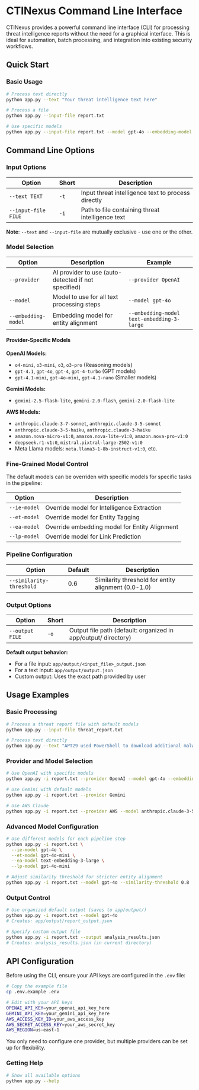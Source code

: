 # CTINexus Command Line Interface

CTINexus provides a powerful command line interface (CLI) for processing threat intelligence reports without the need for a graphical interface. This is ideal for automation, batch processing, and integration into existing security workflows.

## Quick Start

### Basic Usage

```bash
# Process text directly
python app.py --text "Your threat intelligence text here"

# Process a file
python app.py --input-file report.txt

# Use specific models
python app.py --input-file report.txt --model gpt-4o --embedding-model text-embedding-3-large
```

## Command Line Options

### Input Options

| Option | Short | Description |
|--------|-------|-------------|
| `--text TEXT` | `-t` | Input threat intelligence text to process directly |
| `--input-file FILE` | `-i` | Path to file containing threat intelligence text |

**Note**: `--text` and `--input-file` are mutually exclusive - use one or the other.

### Model Selection

| Option | Description | Example |
|--------|-------------|---------|
| `--provider` | AI provider to use (auto-detected if not specified) | `--provider OpenAI` |
| `--model` | Model to use for all text processing steps | `--model gpt-4o` |
| `--embedding-model` | Embedding model for entity alignment | `--embedding-model text-embedding-3-large` |

#### Provider-Specific Models

**OpenAI Models:**
- `o4-mini`, `o3-mini`, `o3`, `o3-pro` (Reasoning models)
- `gpt-4.1`, `gpt-4o`, `gpt-4`, `gpt-4-turbo` (GPT models)
- `gpt-4.1-mini`, `gpt-4o-mini`, `gpt-4.1-nano` (Smaller models)

**Gemini Models:**
- `gemini-2.5-flash-lite`, `gemini-2.0-flash`, `gemini-2.0-flash-lite`

**AWS Models:**
- `anthropic.claude-3-7-sonnet`, `anthropic.claude-3-5-sonnet`
- `anthropic.claude-3-5-haiku`, `anthropic.claude-3-haiku`
- `amazon.nova-micro-v1:0`, `amazon.nova-lite-v1:0`, `amazon.nova-pro-v1:0`
- `deepseek.r1-v1:0`, `mistral.pixtral-large-2502-v1:0`
- Meta Llama models: `meta.llama3-1-8b-instruct-v1:0`, etc.

### Fine-Grained Model Control

The default models can be overriden with specific models for specific tasks in the pipeline:

| Option | Description |
|--------|-------------|
| `--ie-model` | Override model for Intelligence Extraction |
| `--et-model` | Override model for Entity Tagging |
| `--ea-model` | Override embedding model for Entity Alignment |
| `--lp-model` | Override model for Link Prediction |

### Pipeline Configuration

| Option | Default | Description |
|--------|---------|-------------|
| `--similarity-threshold` | 0.6 | Similarity threshold for entity alignment (0.0-1.0) |

### Output Options

| Option | Short | Description |
|--------|-------|-------------|
| `--output FILE` | `-o` | Output file path (default: organized in app/output/ directory) |

**Default output behavior:**
- For a file input: `app/output/<input_file>_output.json`
- For a text input: `app/output/output.json`
- Custom output: Uses the exact path provided by user

## Usage Examples

### Basic Processing

```bash
# Process a threat report file with default models
python app.py --input-file threat_report.txt

# Process text directly
python app.py --text "APT29 used PowerShell to download additional malware from 192.168.1.100"
```

### Provider and Model Selection

```bash
# Use OpenAI with specific models
python app.py -i report.txt --provider OpenAI --model gpt-4o --embedding-model text-embedding-3-large

# Use Gemini with default models
python app.py -i report.txt --provider Gemini

# Use AWS Claude
python app.py -i report.txt --provider AWS --model anthropic.claude-3-5-sonnet
```

### Advanced Model Configuration

```bash
# Use different models for each pipeline step
python app.py -i report.txt \
  --ie-model gpt-4o \
  --et-model gpt-4o-mini \
  --ea-model text-embedding-3-large \
  --lp-model gpt-4o-mini

# Adjust similarity threshold for stricter entity alignment
python app.py -i report.txt --model gpt-4o --similarity-threshold 0.8
```

### Output Control

```bash
# Use organized default output (saves to app/output/)
python app.py -i report.txt --model gpt-4o
# Creates: app/output/report_output.json

# Specify custom output file
python app.py -i report.txt --output analysis_results.json
# Creates: analysis_results.json (in current directory)
```

## API Configuration

Before using the CLI, ensure your API keys are configured in the `.env` file:

```bash
# Copy the example file
cp .env.example .env

# Edit with your API keys
OPENAI_API_KEY=your_openai_api_key_here
GEMINI_API_KEY=your_gemini_api_key_here
AWS_ACCESS_KEY_ID=your_aws_access_key
AWS_SECRET_ACCESS_KEY=your_aws_secret_key
AWS_REGION=us-east-1
```

You only need to configure one provider, but multiple providers can be set up for flexibility.

### Getting Help

```bash
# Show all available options
python app.py --help
```
